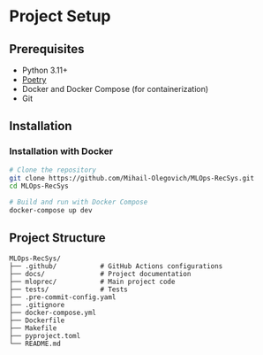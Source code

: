 # Project Setup

## Prerequisites

- Python 3.11+
- [Poetry](https://python-poetry.org/docs/#installation)
- Docker and Docker Compose (for containerization)
- Git

## Installation

### Installation with Docker

```bash
# Clone the repository
git clone https://github.com/Mihail-Olegovich/MLOps-RecSys.git
cd MLOps-RecSys

# Build and run with Docker Compose
docker-compose up dev
```

## Project Structure

```
MLOps-RecSys/
├── .github/           # GitHub Actions configurations
├── docs/              # Project documentation
├── mloprec/           # Main project code
├── tests/             # Tests
├── .pre-commit-config.yaml
├── .gitignore
├── docker-compose.yml
├── Dockerfile
├── Makefile
├── pyproject.toml
└── README.md
```
